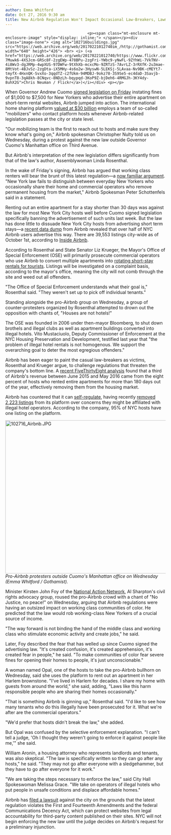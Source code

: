```yaml
---
author: Emma Whitford
date: Oct 27, 2016 9:30 am
title: New Airbnb Regulation Won't Impact Occasional Law-Breakers, Lawmaker Says
---
```


	
										<p><span class="mt-enclosure mt-enclosure-image" style="display: inline;"> </span></p><div class="image-none"> <img alt="102716buildings.jpg" src="https://web.archive.org/web/20170221012740im_/http://gothamist.com/attachments/nyc_arts_john/102716buildings.jpg" width="640" height="426"> <br> <i> (<a href="https://web.archive.org/web/20170221012740/https://www.flickr.com/photos/cneuman/4452948091/in/photolist-7Muwk6-4XSJcm-GRSc8F-2zgEWp-478BPu-2zgFri-YWbc9-yNwFL-9ZYhWi-7VkTNV-4i8Wv3-dgJRMp-4wpXUS-97DWFw-9tXhXb-mcxcMo-9ZRTzS-7AvrLZ-3rRXfK-2u3mae-8MtVot-4BJvSz-2zgDta-iX5MHy-4s6o2w-3HyswN-5LEKSj-5LAvaa-Nv9BK-cMEYt7-tmyfX-4HxnQK-SvxXo-3qqdTZ-c2fUkm-94MDBJ-9okz78-3S9Se5-ec4daD-3Savjb-9vpnT8-3qA8kh-8CNqvc-8NDzLh-bqypqd-3KoP9Z-bjDeh6-4RMGJh-3KY4dy-8uhX2G">Chris Neuman / Flickr</a>)</i></div> <p></p>

<p>When Governor Andrew Cuomo <a href="https://web.archive.org/web/20170221012740/http://gothamist.com/2016/10/21/airbnbehave.php">signed legislation on Friday</a> instating fines of $1,000 to $7,500 for New Yorkers who advertise their entire apartment on short-term rental websites, Airbnb jumped into action. The international home sharing platform <a href="https://web.archive.org/web/20170221012740/http://www.wsj.com/articles/airbnb-raises-850-million-at-30-billion-valuation-1474569670">valued at $30 billion</a> employs a team of so-called &quot;mobilizers&quot; who contact platform hosts whenever Airbnb-related legislation passes at the city or state level. </p>

<p>&quot;Our mobilizing team is the first to reach out to hosts and make sure they know what&apos;s going on,&quot; Airbnb spokesman Christopher Nulty told us on Wednesday, during a protest against the new law outside Governor Cuomo&apos;s Manhattan office on Third Avenue. </p>

<p>But Airbnb&apos;s interpretation of the new legislation differs significantly from that of the law&apos;s author, Assemblywoman Linda Rosenthal. </p>

<p>In the wake of Friday&apos;s signing, Airbnb has argued that working class renters will bear the brunt of this latest regulation&#x2014;a <a href="https://web.archive.org/web/20170221012740/http://gothamist.com/2015/10/30/sure_drag_tim_burton_into_this.php">now familiar argument</a>. &quot;New York law fails to distinguish between everyday New Yorkers who occasionally share their home and commercial operators who remove permanent housing from the market,&quot; Airbnb Spokesman Peter Schottenfels said in a statement.  </p>

<p>Renting out an entire apartment for a stay shorter than 30 days was against the law for most New York City hosts well before Cuomo signed legislation specifically banning the advertisement of such units last week. But the law has done little to dissuade New York City hosts from advertising short term stays&#x2014;a <a href="https://web.archive.org/web/20170221012740/http://gothamist.com/2015/12/01/airbnb_laws_shmaws.php">recent data dump</a> from Airbnb revealed that over half of NYC Airbnb users advertise this way. There are 39,553 listings city-wide as of October 1st, according to <a href="https://web.archive.org/web/20170221012740/http://insideairbnb.com/">Inside Airbnb</a>.</p>

<p>According to Rosenthal and State Senator Liz Krueger, the Mayor&apos;s Office of Special Enforcement (OSE) will primarily prosecute commercial operators who use Airbnb to convert multiple apartments into <a href="https://web.archive.org/web/20170221012740/http://gothamist.com/2016/08/26/airbnb_home_wrecker.php">rotating short-stay rentals for tourists</a>. Listings will be investigated on a complaint basis, according to the mayor&apos;s office, meaning the city will not comb through the site and weed out all offenders. </p>

<p>&quot;The Office of Special Enforcement understands what their goal is,&quot; Rosenthal said. &quot;They weren&apos;t set up to pick off individual tenants.&quot; </p>

<p>Standing alongside the pro-Airbnb group on Wednesday, a group of counter-protesters organized by Rosenthal attempted to drown out the opposition with chants of, &quot;Houses are not hotels!&quot; </p>

<p>The OSE was founded in 2006 under then-mayor Bloomberg, to shut down brothels and illegal clubs as well as apartment buildings converted into illegal hotels. Vito Mustaciuolo, Deputy Commissioner of Enforcement at the NYC Housing Preservation and Development, testified last year that &quot;the problem of illegal hotel rentals is not homogenous. We support the overarching goal to deter the most egregious offenders.&quot;</p>

<p>Airbnb has been eager to paint the casual law-breakers as victims, Rosenthal and Krueger argue, to challenge regulations that threaten the company&apos;s bottom line. A <a href="https://web.archive.org/web/20170221012740/http://fivethirtyeight.com/features/airbnb-probably-isnt-driving-rents-up-much-at-least-not-yet/">recent FiveThirtyEight analysis</a> found that a third of Airbnb&apos;s revenue between June 2015 and May 2016 came from the eight percent of hosts who rented entire apartments for more than 180 days out of the year, effectively removing them from the housing market.</p>

<p>Airbnb has countered that it can <a href="https://web.archive.org/web/20170221012740/http://gothamist.com/2016/10/19/airbnb_pleads_mercy.php">self-regulate</a>, having recently <a href="https://web.archive.org/web/20170221012740/http://gothamist.com/2016/06/28/airbnb_rentals_nyc.php">removed 2,223 listings</a> from its platform over concerns they might be affiliated with illegal hotel operators. According to the company, 95% of NYC hosts have one listing on the platform. </p>

<p><span class="mt-enclosure mt-enclosure-image" style="display: inline;"> </span></p><div class="image-none"> <img alt="102716_Airbnb.JPG" src="https://web.archive.org/web/20170221012740im_/http://gothamist.com/attachments/nyc_ewhitford/102716_Airbnb.JPG" width="640" height="480"> <br> <i> Pro-Airbnb protesters outside Cuomo&apos;s Manhattan office on Wednesday (Emma Whitford / Gothamist). </i></div> <p></p>

<p>Minister Kirsten John Foy of the <a href="https://web.archive.org/web/20170221012740/http://nationalactionnetwork.net/">National Action Network</a>, Al Sharpton&apos;s civil rights advocacy group, roused the pro-Airbnb crowd with a chant of &quot;No Justice, no peace!&quot; on Wednesday, arguing that Airbnb regulations were having an outsized impact on working class communities of color. He predicted that the law would rob working-class New Yorkers of a crucial source of income. </p>

<p>&quot;The way forward is not binding the hand of the middle class and working class who stimulate economic activity and create jobs,&quot; he said.  </p>

<p>Later, Foy described the fear that has welled up since Cuomo signed the advertising law. &quot;It&apos;s created confusion, it&apos;s created apprehension, it&apos;s created fear in people,&quot; he said. &quot;To make communities of color fear severe fines for opening their homes to people, it&apos;s just unconscionable.&quot; </p>

<p>A woman named Opal, one of the hosts to take the pro-Airbnb bullhorn on Wednesday, said she uses the platform to rent out an apartment in her Harlem brownstone. &quot;I&apos;ve lived in Harlem for decades. I share my home with guests from around the world,&quot; she said, adding, &quot;Laws like this harm responsible people who are sharing their homes occasionally.&quot; </p>

<p>&quot;That is something Airbnb is ginning up,&quot; Rosenthal said. &quot;I&apos;d like to see how many tenants who do this illegally have been prosecuted for it. What we&apos;re after are the commercial operators.&quot;  </p>

<p>&quot;We&apos;d prefer that hosts didn&apos;t break the law,&quot; she added. </p>

<p>But Opal was confused by the selective enforcement explanation. &quot;I can&apos;t tell a judge, &apos;Oh I thought they weren&apos;t going to enforce it against people like me,&apos;&quot; she said.</p>

<p>William Aronin, a housing attorney who represents landlords and tenants, was also skeptical. &quot;The law is specifically written so they can go after any hosts,&quot; he said. &quot;They may not go after everyone with a sledgehammer, but they have to go after everyone for it work.&quot; </p>

<p>&quot;We are taking the steps necessary to enforce the law,&quot; said City Hall Spokeswoman Melissa Grace. &quot;We take on operators of illegal hotels who put people in unsafe conditions and displace affordable homes.&quot; </p>

<p>Airbnb has <a href="https://web.archive.org/web/20170221012740/http://gothamist.com/2016/10/21/airbnbehave.php">filed a lawsuit</a> against the city on the grounds that the latest regulation violates the First and Fourteenth Amendments and the federal Communications Decency Act, which can protect websites from legal accountability for third-party content published on their sites. NYC will not begin enforcing the new law until the judge decides on Airbnb&apos;s request for a preliminary injunction. </p>					
										
									
				
